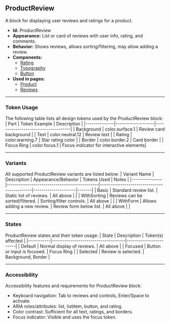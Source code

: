 ## ProductReview
A block for displaying user reviews and ratings for a product.
- **Id:** ProductReview
- **Appearance:** List or card of reviews with user info, rating, and comments.
- **Behavior:** Shows reviews, allows sorting/filtering, may allow adding a review.
- **Components:**
  - [Rating](../components/Rating.md)
  - [Typography](../components/Typography.md)
  - [Button](../components/Button.md)
- **Used in pages:**
  - [Product](../pages/Product.md)
  - [Reviews](../pages/Reviews.md)

---

### Token Usage
The following table lists all design tokens used by the ProductReview block:
| Part         | Token Example      | Description                        |
|--------------|-------------------|------------------------------------|
| Background   | color.surface.1   | Review card background             |
| Text         | color.neutral.12  | Review text                        |
| Rating       | color.warning.7   | Star rating color                  |
| Border       | color.border.2    | Card border                        |
| Focus Ring   | color.focus.1     | Focus indicator for interactive elements|

---

### Variants
All supported ProductReview variants are listed below:
| Variant Name   | Description                                 | Appearance/Behavior                        | Tokens Used         | Notes |
|---------------|---------------------------------------------|--------------------------------------------|---------------------|-------|
| Basic         | Standard review list.                        | Static list of reviews.                    | All above           |       |
| WithSorting   | Reviews can be sorted/filtered.              | Sorting/filter controls.                   | All above           |       |
| WithForm      | Allows adding a new review.                  | Review form below list.                    | All above           |       |

---

### States
ProductReview states and their token usage:
| State     | Description                        | Token(s) affected      |
|-----------|------------------------------------|-----------------------|
| Default   | Normal display of reviews.         | All above             |
| Focused   | Button or input is focused.        | Focus Ring            |
| Selected  | Review is selected.                | Background, Border    |

---

### Accessibility
Accessibility features and requirements for ProductReview block:
- Keyboard navigation: Tab to reviews and controls, Enter/Space to activate.
- ARIA roles/attributes: list, listitem, button, and rating.
- Color contrast: Sufficient for all text, ratings, and borders.
- Focus indicator: Visible and uses the focus token.

